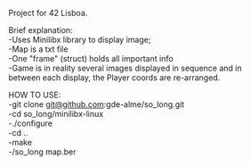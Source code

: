 Project for 42 Lisboa.  
  
Brief explanation:  
-Uses Minilibx library to display image;  
-Map is a txt file  
-One "frame" (struct) holds all important info  
-Game is in reality several images displayed in sequence and in   
	between each display, the Player coords are re-arranged.  
  
HOW TO USE:  
-git clone git@github.com:gde-alme/so_long.git  
-cd so_long/minilibx-linux  
-./configure  
-cd ..  
-make  
-/so_long map.ber  
